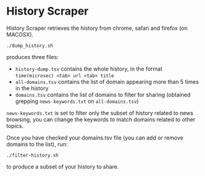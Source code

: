 History Scraper
===============

History Scraper retrieves the history from chrome, safari and firefox (on MACOSX).

	./dump_history.sh

produces three files: 
	
* `history-dump.tsv` contains the whole history, in the format `time(microsec) <tab> url <tab> title`
* `all-domains.tsv` contains the list of domain appearing more than 5 times in the history
* `domains.tsv` contains the list of domains to filter for sharing (obtained grepping `news-keywords.txt` on `all-domains.tsv`)

`news-keywords.txt` is set to filter only the subset of history related to news browsing, you can change the keywords to match
domains related to other topics. 

Once you have checked your domains.tsv file (you can add or remove domains to the list), run:

	./filter-history.sh
	
to produce a subset of your history to share. 

 

 


